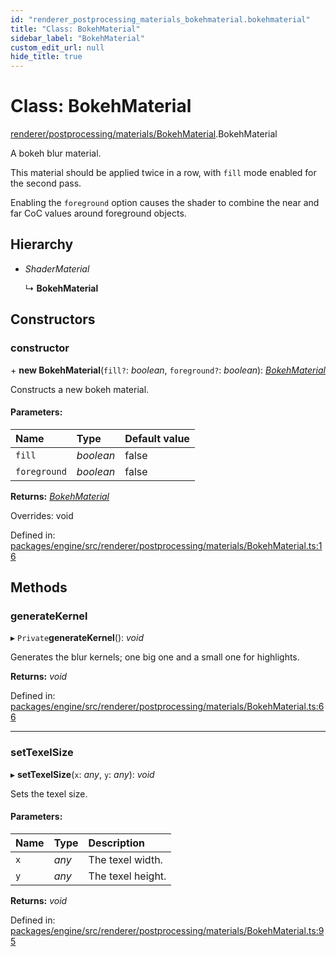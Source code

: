 ```yaml
---
id: "renderer_postprocessing_materials_bokehmaterial.bokehmaterial"
title: "Class: BokehMaterial"
sidebar_label: "BokehMaterial"
custom_edit_url: null
hide_title: true
---
```


# Class: BokehMaterial

[renderer/postprocessing/materials/BokehMaterial](../modules/renderer_postprocessing_materials_bokehmaterial.md).BokehMaterial

A bokeh blur material.

This material should be applied twice in a row, with `fill` mode enabled for
the second pass.

Enabling the `foreground` option causes the shader to combine the near and
far CoC values around foreground objects.

## Hierarchy

* *ShaderMaterial*

  ↳ **BokehMaterial**

## Constructors

### constructor

\+ **new BokehMaterial**(`fill?`: *boolean*, `foreground?`: *boolean*): [*BokehMaterial*](renderer_postprocessing_materials_bokehmaterial.bokehmaterial.md)

Constructs a new bokeh material.

#### Parameters:

Name | Type | Default value |
:------ | :------ | :------ |
`fill` | *boolean* | false |
`foreground` | *boolean* | false |

**Returns:** [*BokehMaterial*](renderer_postprocessing_materials_bokehmaterial.bokehmaterial.md)

Overrides: void

Defined in: [packages/engine/src/renderer/postprocessing/materials/BokehMaterial.ts:16](https://github.com/xr3ngine/xr3ngine/blob/716a06460/packages/engine/src/renderer/postprocessing/materials/BokehMaterial.ts#L16)

## Methods

### generateKernel

▸ `Private`**generateKernel**(): *void*

Generates the blur kernels; one big one and a small one for highlights.

**Returns:** *void*

Defined in: [packages/engine/src/renderer/postprocessing/materials/BokehMaterial.ts:66](https://github.com/xr3ngine/xr3ngine/blob/716a06460/packages/engine/src/renderer/postprocessing/materials/BokehMaterial.ts#L66)

___

### setTexelSize

▸ **setTexelSize**(`x`: *any*, `y`: *any*): *void*

Sets the texel size.

#### Parameters:

Name | Type | Description |
:------ | :------ | :------ |
`x` | *any* | The texel width.   |
`y` | *any* | The texel height.    |

**Returns:** *void*

Defined in: [packages/engine/src/renderer/postprocessing/materials/BokehMaterial.ts:95](https://github.com/xr3ngine/xr3ngine/blob/716a06460/packages/engine/src/renderer/postprocessing/materials/BokehMaterial.ts#L95)
